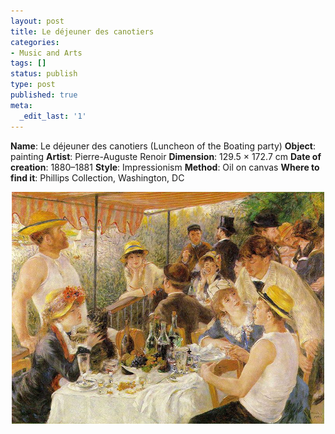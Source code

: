 ```yaml
---
layout: post
title: Le déjeuner des canotiers
categories:
- Music and Arts
tags: []
status: publish
type: post
published: true
meta:
  _edit_last: '1'
---
```

<strong>Name</strong>: Le déjeuner des canotiers (Luncheon of the Boating party)
<strong> Object</strong>: painting
<strong> Artist</strong>:  Pierre-Auguste Renoir
<strong> Dimension</strong>: 129.5 × 172.7 cm
<strong> Date of creation</strong>: 1880–1881
<strong> Style</strong>: Impressionism
<strong> Method</strong>: Oil on canvas
<strong> Where to find it</strong>: Phillips Collection, Washington, DC
<p style="text-align: center;"><img class="aligncenter size-full wp-image-1143" title="800px-dejeuner-canotiers" src="/img/800px-dejeuner-canotiers.jpg" alt="" width="500" height="371" /></p>
